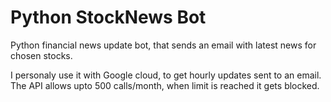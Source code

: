 # Python StockNews Bot
Python financial news update bot, that sends an email with latest news for chosen stocks.

I personaly use it with Google cloud, to get hourly updates sent to an email.
The API allows upto 500 calls/month, when limit is reached it gets blocked.

